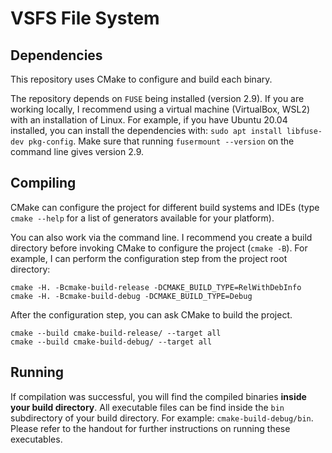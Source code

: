 # VSFS File System

## Dependencies

This repository uses CMake to configure and build each binary.

The repository depends on `FUSE` being installed (version 2.9).
If you are working locally, I recommend using a virtual machine (VirtualBox, WSL2) with an installation of Linux.
For example, if you have Ubuntu 20.04 installed, you can install the dependencies with: `sudo apt install libfuse-dev pkg-config`.
Make sure that running `fusermount --version` on the command line gives version 2.9.

## Compiling

CMake can configure the project for different build systems and IDEs (type `cmake --help` for a list of generators available for your platform).

You can also work via the command line.
I recommend you create a build directory before invoking CMake to configure the project (`cmake -B`).
For example, I can perform the configuration step from the project root directory:

	cmake -H. -Bcmake-build-release -DCMAKE_BUILD_TYPE=RelWithDebInfo
	cmake -H. -Bcmake-build-debug -DCMAKE_BUILD_TYPE=Debug

After the configuration step, you can ask CMake to build the project.

	cmake --build cmake-build-release/ --target all
	cmake --build cmake-build-debug/ --target all

## Running

If compilation was successful, you will find the compiled binaries **inside your build directory**.
All executable files can be find inside the `bin` subdirectory of your build directory.
For example: `cmake-build-debug/bin`.
Please refer to the handout for further instructions on running these executables.
